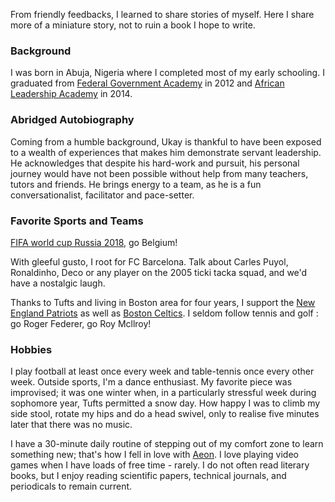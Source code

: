 From friendly feedbacks, I learned to share stories of myself. Here I share more of a miniature story, not to ruin a book I hope to write.

### Background
I was born in Abuja, Nigeria where I completed most of my early schooling. I graduated from [Federal Government Academy](http://www.fgasuleja.com.ng) in 2012 and [African Leadership Academy](http://www.africanleadershipacademy.org) in 2014.

### Abridged Autobiography
Coming from a humble background, Ukay is thankful to have been exposed to a wealth of experiences that makes him demonstrate servant leadership. He acknowledges that despite his hard-work and pursuit, his personal journey would have not been possible without help from many teachers, tutors and friends. He brings energy to a team, as he is a fun conversationalist, facilitator and pace-setter.

### Favorite Sports and Teams
[FIFA world cup Russia 2018](https://www.fifa.com/worldcup/), go Belgium!

With gleeful gusto, I root for FC Barcelona. Talk about Carles Puyol, Ronaldinho, Deco or any player on the 2005 ticki tacka squad, and we'd have a nostalgic laugh.

Thanks to Tufts and living in Boston area for four years, I support the [New England Patriots](https://www.patriots.com) as well as [Boston Celtics](https://www.nba.com/celtics/). I seldom follow tennis and golf : go Roger Federer, go Roy Mcllroy!

### Hobbies
I play football at least once every week and table-tennis once every other week. Outside sports, I'm a dance enthusiast. My favorite piece was improvised; it was one winter when, in a particularly stressful week during sophomore year, Tufts permitted a snow day. How happy I was to climb my side stool, rotate my hips and do a head swivel, only to realise five minutes later that there was no music.

I have a 30-minute daily routine of stepping out of my comfort zone to learn something new; that's how I fell in love with [Aeon](https://aeon.co). I love playing video games when I have loads of free time - rarely. I do not often read literary books, but I enjoy reading scientific papers, technical journals, and periodicals to remain current.

